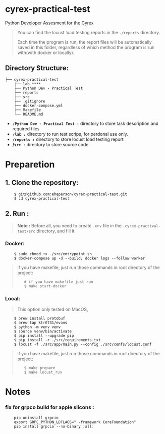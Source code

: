 # cyrex-practical-test
Python Developer Assesment for the Cyrex
> You can find the locust load testing reports in the `./reports` directory.
> 
> Each time the program is run, the report files will be automatically saved in this folder, 
> regardless of which method the program is run with(with docker or locally).
## Directory Structure:
```
├── cyrex-practical-test
    ├── lab ****
    ├── Python Dev - Practical Test
    ├── reports
    ├── src
    ├── .gitignore
    ├── docker-compose.yml
    ├── Makefile
    └── README.md
```

* **`/Python Dev - Practical Test :`** directory to store task description and required files
* **`/lab :`** directory to run test scrips, for perdonal use only.
* **`/reports :`** directory to store locust load testing report
* **/`src :`** directory to store source code
  
# Preparetion
## 1. Clone the repository:
```
    $ git@github.com:eheperson/cyrex-practical-test.git
    $ cd cyrex-practical-test
```

## 2. Run :

> **Note :** Before all, you need to create `.env` file in the `.cyrex-practival-test/src` directory, and fill it.

### Docker:
```
	$ sudo chmod +x ./src/entrypoint.sh
	$ docker-compose up -d --build; docker logs --follow worker
```

>if you have makefile, just run those commands in root directory of the project:
>```
>    # if you have makefile just run
>    $ make start-docker
>```
>

### Local:
>This option only tested on MacOS, 
```
	$ brew install protobuf
	$ brew tap ktr0731/evans
	$ python -m venv venv
	$ source venv/bin/activate
	$ pip install --upgrade pip
	$ pip install -r ./src/requirements.txt
	$ locust -f ./src/app/main.py --config ./src/confs/locust.conf
```

>if you have makefile, just run those commands in root directory of the project:
>```
>    $ make prepare
>    $ make locust_run
>```


# Notes
### fix for grpco build for apple slicons :
```
    pip uninstall grpcio
    export GRPC_PYTHON_LDFLAGS=" -framework CoreFoundation"
    pip install grpcio --no-binary :all:
```
